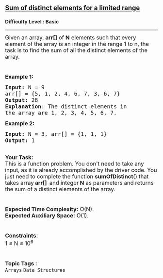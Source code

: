 <h2><a href="https://practice.geeksforgeeks.org/problems/sum-of-distinct-elements-15115/1?page=5&difficulty[]=-1&category[]=Arrays&sortBy=submissions">Sum of distinct elements for a limited range</a></h2><h3>Difficulty Level : Basic</h3><hr><div class="problems_problem_content__Xm_eO"><p><span style="font-size:18px">Given an array, <strong>arr[]</strong> of <strong>N</strong> elements such that every element of the array is an integer in the range 1 to n, the task is to find the sum of all the distinct elements of the array.</span></p>

<p>&nbsp;</p>

<p><span style="font-size:18px"><strong>Example 1:</strong></span></p>

<pre><span style="font-size:18px"><strong>Input: </strong>N = 9
arr[] = {5, 1, 2, 4, 6, 7, 3, 6, 7}
<strong>Output:</strong> 28
<strong>Explanation</strong>: The distinct elements in 
the array are 1, 2, 3, 4, 5, 6, 7.</span></pre>

<p><span style="font-size:18px"><strong>Example 2:</strong></span></p>

<pre><span style="font-size:18px"><strong>Input: </strong>N = 3, arr[] = {1, 1, 1}
<strong>Output:</strong> 1

</span></pre>

<p><span style="font-size:18px"><strong>Your Task:</strong><br>
This is a function problem. You don't need to take any input, as it is already accomplished by the driver code. You just need to complete the function <strong>sumOfDistinct</strong>() that takes array<strong> arr[]&nbsp; </strong>and integer<strong> N</strong> as parameters and returns the sum of a distinct elements of the array.</span></p>

<p>&nbsp;</p>

<p><span style="font-size:18px"><strong>Expected Time Complexity:</strong> O(N).<br>
<strong>Expected Auxiliary Space:</strong> O(1).</span></p>

<p>&nbsp;</p>

<p><span style="font-size:18px"><strong>Constraints:</strong><br>
1 ≤ N ≤ 10<sup>6</sup></span></p>
</div><br><p><span style=font-size:18px><strong>Topic Tags : </strong><br><code>Arrays</code>&nbsp;<code>Data Structures</code>&nbsp;